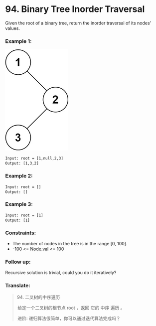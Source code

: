 # 94. Binary Tree Inorder Traversal

Given the root of a binary tree, return the inorder traversal of its nodes' values.


### Example 1:

![image description](inorder_1.jpeg)

```
Input: root = [1,null,2,3]
Output: [1,3,2]
```

### Example 2:

```
Input: root = []
Output: []
```

### Example 3:

```
Input: root = [1]
Output: [1]
```

### Constraints:

* The number of nodes in the tree is in the range [0, 100].
* -100 <= Node.val <= 100

### Follow up: 

Recursive solution is trivial, could you do it iteratively?

### Translate:

> 94. 二叉树的中序遍历
> 
> 给定一个二叉树的根节点 root ，返回 它的 中序 遍历 。
> 
> 进阶: 递归算法很简单，你可以通过迭代算法完成吗？



